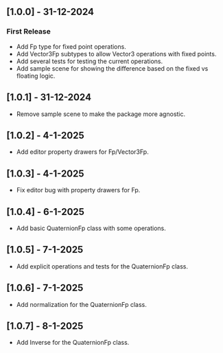## [1.0.0] - 31-12-2024 
### First Release
- Add Fp type for fixed point operations.
- Add Vector3Fp subtypes to allow Vector3 operations with fixed points.
- Add several tests for testing the current operations.
- Add sample scene for showing the difference based on the fixed vs floating logic.  

## [1.0.1] - 31-12-2024 
- Remove sample scene to make the package more agnostic.

## [1.0.2] - 4-1-2025
- Add editor property drawers for Fp/Vector3Fp.

## [1.0.3] - 4-1-2025
- Fix editor bug with property drawers for Fp.

## [1.0.4] - 6-1-2025
- Add basic QuaternionFp class with some operations. 

## [1.0.5] - 7-1-2025
- Add explicit operations and tests for the QuaternionFp class. 

## [1.0.6] - 7-1-2025
- Add normalization for the QuaternionFp class. 

## [1.0.7] - 8-1-2025
- Add Inverse for the QuaternionFp class.